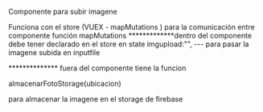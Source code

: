 Componente para subir imagene 

Funciona con el store (VUEX - mapMutations  ) para la comunicación entre componente 
función mapMutations
*************dentro del componente 
debe tener declarado en el store 
en state 
    imgupload:"",  --- para pasar la imagene subida en inputfile 


************** fuera del componente tiene la funcion 

almacenarFotoStorage(ubicacion)

para almacenar la imagene en el storage de firebase
